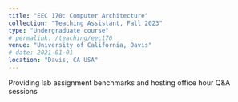 ```yaml
---
title: "EEC 170: Computer Architecture"
collection: "Teaching Assistant, Fall 2023"
type: "Undergraduate course"
# permalink: /teaching/eec170
venue: "University of California, Davis"
# date: 2021-01-01
location: "Davis, CA USA"
---
```


Providing lab assignment benchmarks and hosting office hour Q&A sessions